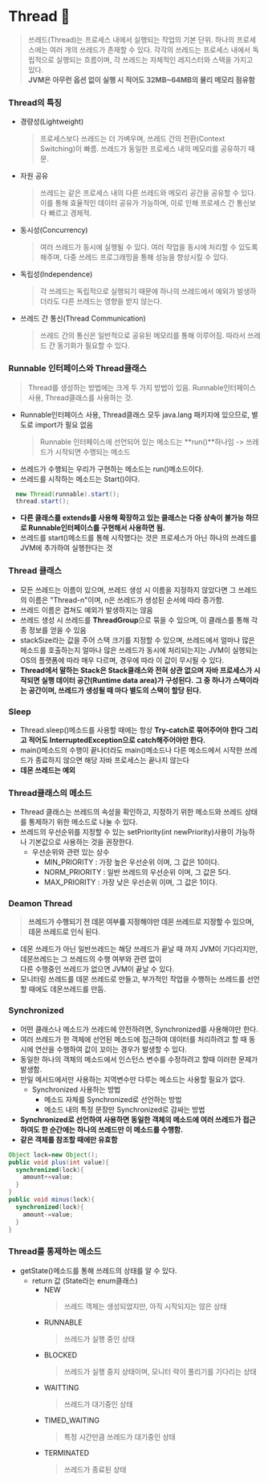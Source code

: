 # Thread 📌
> 쓰레드(Thread)는 프로세스 내에서 실행되는 작업의 기본 단위.
> 하나의 프로세스에는 여러 개의 쓰레드가 존재할 수 있다.
> 각각의 쓰레드는 프로세스 내에서 독립적으로 실행되는 흐름이며, 각 쓰레드는 자체적인 레지스터와 스택을 가지고 있다.   
> **JVM은 아무런 옵션 없이 실행 시 적어도 32MB~64MB의 물리 메모리 점유함**

### Thread의 특징
* 경량성(Lightweight)
  > 프로세스보다 쓰레드는 더 가벼우며, 쓰레드 간의 전환(Context Switching)이 빠름. 쓰레드가 동일한 프로세스 내의 메모리를 공유하기 때문.
* 자원 공유
  > 쓰레드는 같은 프로세스 내의 다른 쓰레드와 메모리 공간을 공유할 수 있다. 이를 통해 효율적인 데이터 공유가 가능하며,
  > 이로 인해 프로세스 간 통신보다 빠르고 경제적.
* 동시성(Concurrency)
  > 여러 쓰레드가 동시에 실행될 수 있다. 여러 작업을 동시에 처리할 수 있도록 해주며, 다중 쓰레드 프로그래밍을 통해 성능을 향상시킬 수 있다.
* 독립성(Independence)
  > 각 쓰레드는 독립적으로 실행되기 때문에 하나의 쓰레드에서 예외가 발생하더라도 다른 쓰레드는 영향을 받지 않는다.
* 쓰레드 간 통신(Thread Communication)
  > 쓰레드 간의 통신은 일반적으로 공유된 메모리를 통해 이루어짐. 따라서 쓰레드 간 동기화가 필요할 수 있다.

### Runnable 인터페이스와 Thread클래스
> Thread를 생성하는 방법에는 크게 두 가지 방법이 있음.
> Runnable인터페이스 사용, Thread클래스를 사용하는 것.
* Runnable인터페이스 사용, Thread클래스 모두 java.lang 패키지에 있으므로, 별도로 import가 필요 없음
  > Runnable 인터페이스에 선언되어 있는 메소드는 **run()**하나임 -> 쓰레드가 시작되면 수행되는 메소드
* 쓰레드가 수행되는 우리가 구현하는 메소드는 run()메소드이다.
* 쓰레드를 시작하는 메소드는 Start()이다.
```java
  new Thread(runnable).start();
  thread.start();
```
* **다른 클래스를 extends를 사용해 확장하고 있는 클래스는 다중 상속이 불가능 하므로 Runnable인터페이스를 구현해서 사용하면 됨.**
* 쓰레드를 start()메소드를 통해 시작했다는 것은 프로세스가 아닌 하나의 쓰레드를 JVM에 추가하여 실행한다는 것

### Thread 클래스
* 모든 쓰레드는 이름이 있으며, 쓰레드 생성 시 이름을 지정하지 않았다면 그 쓰레드의 이름은 "Thread-n"이며, n은 쓰레드가 생성된 순서에 따라 증가함.
* 쓰레드 이름은 겹쳐도 예외가 발생하지는 않음
* 쓰레드 생성 시 쓰레드를 **ThreadGroup**으로 묶을 수 있으며, 이 클래스를 통해 각종 정보를 얻을 수 있음
* stackSize라는 값을 주어 스택 크기를 지정할 수 있으며, 쓰레드에서 얼마나 많은 메소드를 호출하는지 얼마나 많은 쓰레드가 동시에 처리되는지는
  JVM이 실행되는 OS의 플랫폼에 따라 매우 다르며, 경우에 따라 이 값이 무시될 수 있다.
* **Thread에서 말하는 Stack은 Stack클래스와 전혀 상관 없으며 자바 프로세스가 시작되면 실행 데이터 공간(Runtime data area)가 구성된다.**
  **그 중 하나가 스택이라는 공간이며, 쓰레드가 생성될 때 마다 별도의 스택이 할당 된다.**

### Sleep
* Thread.sleep()메소드를 사용할 때에는 항상 **Try-catch로 묶어주어야 한다 그리고 적어도 InterruptedException으로 catch해주어야만 한다.**
* main()메소드의 수행이 끝나더라도 main()메소드나 다른 메소드에서 시작한 쓰레드가 종료하지 않으면 해당 자바 프로세스는 끝나지 않는다
* **데몬 쓰레드는 예외**

### Thread클래스의 메소드
* Thread 클래스는 쓰레드의 속성을 확인하고, 지정하기 위한 메소드와 쓰레드 상태를 통제하기 위한 메소드로 나눌 수 있다.
* 쓰레드의 우선순위를 지정할 수 있는 setPriority(int newPriority)사용이 가능하나 기본값으로 사용하는 것을 권장한다.
    * 우선순위와 관련 있는 상수
      * MIN_PRIORITY : 가장 높은 우선순위 이며, 그 값은 10이다.
      * NORM_PRIORITY : 일반 쓰레드의 우선순위 이며, 그 값은 5다.
      * MAX_PRIORITY : 가장 낮은 우선순위 이며, 그 값은 1이다.

### Deamon Thread
> **쓰레드가 수행되기 전 데몬 여부를 지정해야만 데몬 쓰레드로 지정할 수 있으며, 데몬 쓰레드로 인식 된다.**
  * 데몬 쓰레드가 아닌 일반쓰레드는 해당 쓰레드가 끝날 때 까지 JVM이 기다리지만, 데몬쓰레드는 그 쓰레드의 수행 여부와 관련 없이    
    다른 수행중인 쓰레드가 없으면 JVM이 끝날 수 있다.
  * 모니터링 쓰레드를 데몬 쓰레드로 만들고, 부가적인 작업을 수행하는 쓰레드를 선언할 때에도 데몬쓰레드를 만듬.

### Synchronized
* 어떤 클래스나 메소드가 쓰레드에 안전하려면, Synchronized를 사용해야만 한다.
* 여러 쓰레드가 한 객체에 선언된 메소드에 접근하여 데이터를 처리하려고 할 때 동시에 연산을 수행하여 값이 꼬이는 경우가 발생할 수 있다.
* 동일한 하나의 객체의 메소드에서 인스턴스 변수를 수정하려고 할때 이러한 문제가 발생함.
* 만일 메서드에서만 사용하는 지역변수만 다루는 메소드는 사용할 필요가 없다.
  * Synchronized 사용하는 방법
    * 메소드 자체를 Synchronized로 선언하는 방법
    * 메소드 내의 특정 문장만 Synchronized로 감싸는 방법
* **Synchronized로 선언하여 사용하면 동일한 객체의 메소드에 여러 쓰레드가 접근하여도 한 순간에는 하나의 쓰레드만 이 메소드를 수행함.**
* **같은 객체를 참조할 때에만 유효함**
```java
Object lock=new Object();
public void plus(int value){
  synchronized(lock){
    amount+=value;
  }
}
public void minus(lock){
  synchronized(lock){
    amount-=value;
  }
}
```

### Thread를 통제하는 메소드
* getState()메소드를 통해 쓰레드의 상태를 알 수 있다.
  * return 값 (State라는 enum클래스)
    * NEW
      > 쓰레드 객체는 생성되었지만, 아직 시작되지는 않은 상태
    * RUNNABLE
      > 쓰레드가 실행 중인 상태
    * BLOCKED
      > 쓰레드가 실행 중지 상태이며, 모니터 락이 풀리기를 기다리는 상태
    * WAITTING
      > 쓰레드가 대기중인 상태
    * TIMED_WAITING
      > 특정 시간만큼 쓰레드가 대기중인 상태
    * TERMINATED
      > 쓰레드가 종료된 상태
